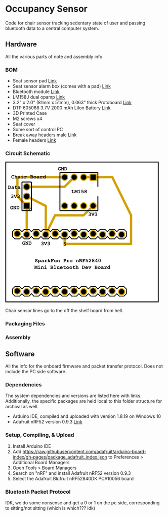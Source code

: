 # Occupancy Sensor
Code for chair sensor tracking sedentary state of user and passing bluetooth data to a central computer system.

## Hardware
All the various parts of note and assembly info

### BOM
 - Seat sensor pad [Link](https://www.amazon.com/Replacement-Chair-Sensor-Smart-Caregiver/dp/B01N0P2J6X)
 - Seat sensor alarm box (comes with a pad) [Link](https://www.amazon.com/Basic-Fall-Monitor-Chair-Warranty/dp/B0099XN3ZS/)
 - Bluetooth module [Link](https://www.sparkfun.com/products/15025)
 - LM158J dual opamp [Link](https://www.digikey.com/en/products/detail/texas-instruments/LM158J/148995)
 - 3.2" x 2.0" (81mm x 51mm), 0.063" thick Protoboard [Link](https://www.adafruit.com/product/571)
 - DTP 605068 3.7V 2000 mAh LiIon Battery [Link](https://www.sparkfun.com/products/13855)
 - 3D Printed Case
 - M2 screws x4
 - Seat cover
 - Some sort of control PC
 - Break away headers male [Link](https://www.sparkfun.com/products/116)
 - Female headers [Link](https://www.sparkfun.com/products/115)

### Circuit Schematic

![Schematic of routing](./schematic.png "Circuit Schematic")

Chair sensor lines go to the off the shelf board from hell.

### Packaging Files



### Assembly





## Software
All the info for the onboard firmware and packet transfer protocol. Does not include the PC side software.

### Dependencies
The system dependencies and versions are listed here with links. Additionally, the specific packages are held local to this folder structure for archival as well.

 - Arduino IDE, compiled and uploaded with version 1.8.19 on Windows 10
 - Adafruit nRF52 version 0.9.3 [Link](https://github.com/adafruit/Adafruit_nRF52_Arduino)


### Setup, Compiling, & Upload

 1. Install Arduino IDE
 2. Add https://raw.githubusercontent.com/adafruit/arduino-board-index/gh-pages/package_adafruit_index.json to Preferences > Additional Board Managers
 3. Open Tools > Board Managers
 4. Search on "nRF" and install Adafruit nRF52 version 0.9.3
 5. Select the Adafruit Blufruit nRF52840DK PCA10056 board




### Bluetooth Packet Protocol

IDK, we do some nonsense and get a 0 or 1 on the pc side, corresponding to sitting/not sitting (which is which??? idk)

